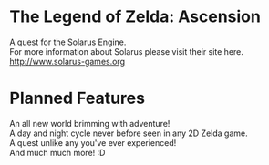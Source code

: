 # The Legend of Zelda: Ascension<br>
A quest for the Solarus Engine.<br>
For more information about Solarus please visit their site here. http://www.solarus-games.org<br>
# Planned Features<br>
An all new world brimming with adventure!<br>
A day and night cycle never before seen in any 2D Zelda game.<br>
A quest unlike any you've ever experienced!<br>
And much much more! :D<br>
